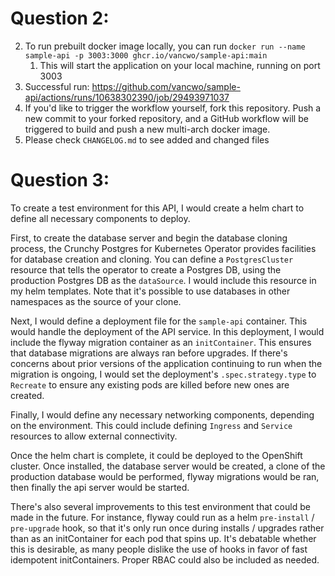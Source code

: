 # Question 2:
   2. To run prebuilt docker image locally, you can run `docker run --name sample-api -p 3003:3000 ghcr.io/vancwo/sample-api:main`
      1. This will start the application on your local machine, running on port 3003
   3. Successful run: https://github.com/vancwo/sample-api/actions/runs/10638302390/job/29493971037
   4. If you'd like to trigger the workflow yourself, fork this repository. Push a new commit to your forked repository, and a GitHub workflow will be triggered to build and push a new multi-arch docker image.
   5. Please check `CHANGELOG.md` to see added and changed files

# Question 3:

To create a test environment for this API, I would create a helm chart to define all necessary components to deploy.

First, to create the database server and begin the database cloning process, the Crunchy Postgres for Kubernetes Operator provides facilities for database creation and cloning. You can define a `PostgresCluster` resource that tells the operator to create a Postgres DB, using the production Postgres DB as the `dataSource`. I would include this resource in my helm templates. Note that it's possible to use databases in other namespaces as the source of your clone.

Next, I would define a deployment file for the `sample-api` container. This would handle the deployment of the API service. In this deployment, I would include the flyway migration container as an `initContainer`. This ensures that database migrations are always ran before upgrades. If there's concerns about prior versions of the application continuing to run when the migration is ongoing, I would set the deployment's `.spec.strategy.type` to `Recreate` to ensure any existing pods are killed before new ones are created.

Finally, I would define any necessary networking components, depending on the environment. This could include defining `Ingress` and `Service` resources to allow external connectivity.

Once the helm chart is complete, it could be deployed to the OpenShift cluster. Once installed, the database server would be created, a clone of the production database would be performed, flyway migrations would be ran, then finally the api server would be started.

There's also several improvements to this test environment that could be made in the future. For instance, flyway could run as a helm `pre-install` / `pre-upgrade` hook, so that it's only run once during installs / upgrades rather than as an initContainer for each pod that spins up. It's debatable whether this is desirable, as many people dislike the use of hooks in favor of fast idempotent initContainers. Proper RBAC could also be included as needed.

